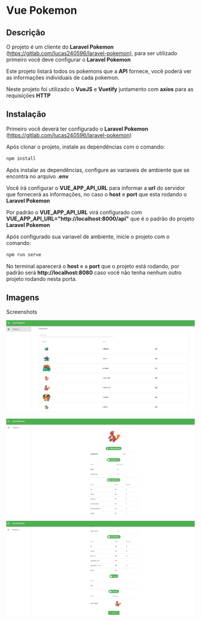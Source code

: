 Vue Pokemon
======

Descrição
------

O projeto é um cliente do **Laravel Pokemon** (https://gitlab.com/lucas240596/laravel-pokemon), para ser utilizado primeiro você deve configurar o **Laravel Pokemon**

Este projeto listará todos os pokemons que a **API** fornece, você poderá ver as informações individuais de cada pokemon.

Neste projeto foi utilizado o **VueJS** e **Vuetify** juntamento com **axios** para as requisições **HTTP**

Instalação
------

Primeiro você deverá ter configurado o **Laravel Pokemon** (https://gitlab.com/lucas240596/laravel-pokemon)

Após clonar o projeto, instale as dependências com o comando:
```bash
npm install
```

Após instalar as dependências, configure as variaveis de ambiente que se encontra no arquivo **.env**

Você irá configurar o **VUE_APP_API_URL** para informar a **url** do servidor que fornecerá as informações, no caso o **host** e **port** que esta rodando o **Laravel Pokemon**

Por padrão o **VUE_APP_API_URL** virá configurado com **VUE_APP_API_URL="http://localhost:8000/api"** que é o padrão do projeto **Laravel Pokemon**

Após configurado sua variavel de ambiente, inicie o projeto com o comando:
```bash
npm run serve
```

No terminal aparecerá o **host** e a **port** que o projeto está rodando, por padrão será **http://localhost:8080** caso você não tenha nenhum outro projeto rodando nesta porta.

Imagens
------

Screenshots

![Alt text](https://raw.githubusercontent.com/LucasViniciusDev/vue-pokemon/master/screenshots/001.PNG "001")

![Alt text](https://raw.githubusercontent.com/LucasViniciusDev/vue-pokemon/master/screenshots/002.PNG "002")

![Alt text](https://raw.githubusercontent.com/LucasViniciusDev/vue-pokemon/master/screenshots/003.PNG "003")
